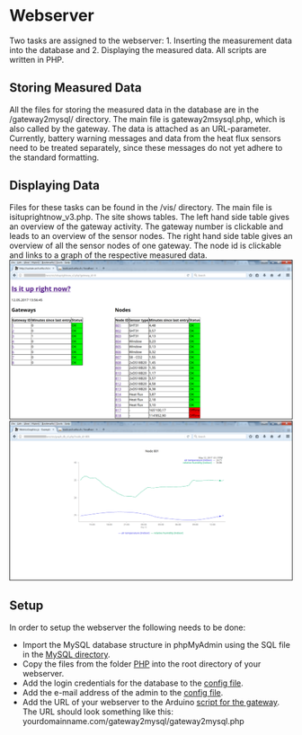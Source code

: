 # Webserver
Two tasks are assigned to the webserver: 1. Inserting the measurement data into the database and 2. Displaying the measured data. All scripts are written in PHP.

## Storing Measured Data
All the files for storing the measured data in the database are in the /gateway2mysql/ directory. The main file is gateway2msysql.php, which is also called by the gateway. The data is attached as an URL-parameter.
Currently, battery warning messages and data from the heat flux sensors need to be treated separately, since these messages do not yet adhere to the standard formatting. 

## Displaying Data
Files for these tasks can be found in the /vis/ directory. The main file is isituprightnow_v3.php. The site shows tables. The left hand side table gives an overview of the gateway activity. The gateway number is clickable and leads to an overview of the sensor nodes. The right hand side table gives an overview of all the sensor nodes of one gateway. The node id is clickable and links to a graph of the respective measured data.
![Table](Images/isituprightnow.png)
![Graph](Images/data_graph_example.png)

## Setup
In order to setup the webserver the following needs to be done: 
* Import the MySQL database structure in phpMyAdmin using the SQL file in the [MySQL directory](MySQL).
* Copy the files from the folder [PHP](PHP) into the root directory of your webserver.
* Add the login credentials for the database to the [config file](PHP/config.php).
* Add the e-mail address of the admin to the [config file](PHP/config.php).
* Add the URL of your webserver to the Arduino [script for the gateway](../Gateway/Arduino). The URL should look something like this: yourdomainname.com/gateway2mysql/gateway2mysql.php
